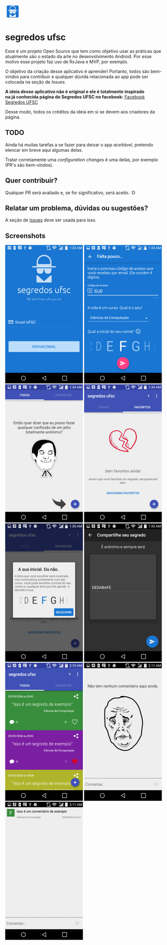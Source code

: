 
![Logo](/app/src/main/res/mipmap-mdpi/ic_launcher.png?raw=true "segredos ufsc")

# segredos ufsc
Esse é um projeto Open Source que tem como objetivo usar as práticas que atualmente são o estado da arte no desenvolvimento Android. 
Por esse motivo esse projeto faz uso de RxJava e MVP, por exemplo. 

O objetivo da criação desse aplicativo é aprender! Portanto, todos são bem-vindos para contribuir e qualquer dúvida relacionada ao app pode ser colocada na seção de <i>Issues</i>.

<b>A ideia desse aplicativo não é original e ele é totalmente inspirado  
na já conhecida página do Segredos UFSC no facebook:</b>
<a href="https://www.facebook.com/segredosuniversitarios/">Facebook Segredos UFSC</a>

Desse modo, todos os créditos da ideia em si se devem aos criadores da página.

TODO
------------
Ainda há muitas tarefas a se fazer para deixar o app <i>aceitável</i>, pretendo elencar em breve aqui algumas delas.

Tratar corretamente uma <i>configuration changes</i> é uma delas, por exemplo (PR's são bem-vindos).

Quer contribuir?
------------
Qualquer PR será avaliado e, se for significativo, será aceito. :D

Relatar um problema, dúvidas ou sugestões?
------------
A seção de <a href="https://github.com/luizfp/SegredosUfsc/issues">Issues</a> deve ser usada para isso.

Screenshots
------------
<img src="/art/Screenshot_2016-05-05-01-33-30.png?raw=true" width="250">
<img src="/art/Screenshot_2016-05-05-01-33-53.png?raw=true" width="250">
<img src="/art/Screenshot_2016-05-05-01-34-51.png?raw=true" width="250">
<img src="/art/Screenshot_2016-05-05-01-34-56.png?raw=true" width="250">
<img src="/art/Screenshot_2016-05-05-01-35-01.png?raw=true" width="250">
<img src="/art/Screenshot_2016-05-05-01-35-18.png?raw=true" width="250">
<img src="/art/Screenshot_2016-05-05-02-10-48.png?raw=true" width="250">
<img src="/art/Screenshot_2016-05-05-02-11-04.png?raw=true" width="250">
<img src="/art/Screenshot_2016-05-05-02-11-25.png?raw=true" width="250">
